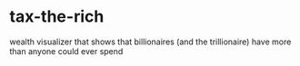 # tax-the-rich
wealth visualizer that shows that billionaires (and the trillionaire) have more than anyone could ever spend

